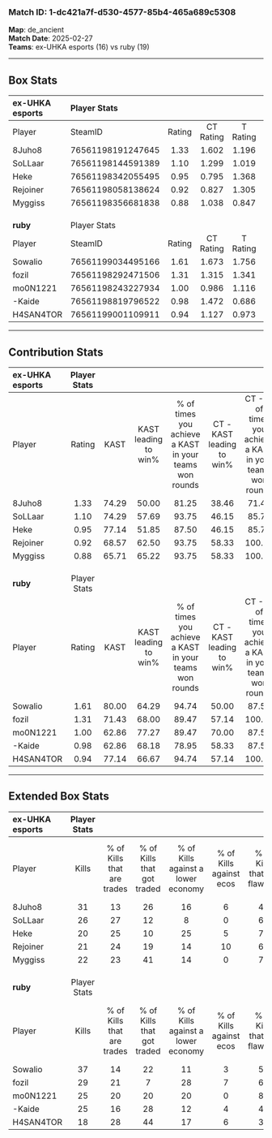 ### Match ID: 1-dc421a7f-d530-4577-85b4-465a689c5308  
**Map**: de_ancient  
**Match Date**: 2025-02-27  
**Teams**: ex-UHKA esports (16) vs ruby (19)  

---  

## Box Stats  

| **ex-UHKA esports** | Player Stats      |        |           |          |       |       |       |         |        |      |     |
| :- | :- | :-: | :-: | :-: | :-: | :-: | :-: | :-: | :-: | :-: | :-: |
| Player              | SteamID           | Rating | CT Rating | T Rating | KAST  |  ADR  | Kills | Assists | Deaths | K/D  | HS% |
| 8Juho8              | 76561198191247645 |  1.33  |   1.602   |  1.196   | 74.29 | 106.1 |  31   |   10    |   27   | 1.15 | 64  |
| SoLLaar             | 76561198144591389 |  1.10  |   1.299   |  1.019   | 74.29 | 81.9  |  26   |    2    |   27   | 0.96 | 50  |
| Heke                | 76561198342055495 |  0.95  |   0.795   |  1.368   | 77.14 | 66.2  |  20   |   11    |   27   | 0.74 | 65  |
| Rejoiner            | 76561198058138624 |  0.92  |   0.827   |  1.305   | 68.57 | 64.6  |  21   |    5    |   25   | 0.84 | 61  |
| Myggiss             | 76561198356681838 |  0.88  |   1.038   |  0.847   | 65.71 | 63.5  |  22   |    8    |   28   | 0.79 | 50  |
|                     |                   |        |           |          |       |       |       |         |        |      |     |
|                     |                   |        |           |          |       |       |       |         |        |      |     |
|                     |                   |        |           |          |       |       |       |         |        |      |     |
| **ruby**            | Player Stats      |        |           |          |       |       |       |         |        |      |     |
| Player              | SteamID           | Rating | CT Rating | T Rating | KAST  |  ADR  | Kills | Assists | Deaths | K/D  | HS% |
| Sowalio             | 76561199034495166 |  1.61  |   1.673   |  1.756   | 80.00 | 116.5 |  37   |    9    |   23   | 1.61 | 59  |
| fozil               | 76561198292471506 |  1.31  |   1.315   |  1.341   | 71.43 | 97.7  |  29   |   10    |   22   | 1.32 | 65  |
| mo0N1221            | 76561198243227934 |  1.00  |   0.986   |  1.116   | 62.86 | 65.6  |  25   |    1    |   23   | 1.09 | 28  |
| -Kaide              | 76561198819796522 |  0.98  |   1.472   |  0.686   | 62.86 | 67.6  |  25   |    6    |   26   | 0.96 | 56  |
| H4SAN4TOR           | 76561199001109911 |  0.94  |   1.127   |  0.973   | 77.14 | 68.5  |  18   |   15    |   26   | 0.69 | 55  |
---  

## Contribution Stats  

| **ex-UHKA esports** | Player Stats |       |                      |                                                        |                           |                                                             |                          |                                                            |
| :- | :-: | :-: | :-: | :-: | :-: | :-: | :-: | :-: |
| Player              |    Rating    | KAST  | KAST leading to win% | % of times you achieve a KAST in your teams won rounds | CT - KAST leading to win% | CT - % of times you achieve a KAST in your teams won rounds | T - KAST leading to win% | T - % of times you achieve a KAST in your teams won rounds |
| 8Juho8              |     1.33     | 74.29 |        50.00         |                         81.25                          |           38.46           |                            71.43                            |          61.54           |                           88.89                            |
| SoLLaar             |     1.10     | 74.29 |        57.69         |                         93.75                          |           46.15           |                            85.71                            |          69.23           |                           100.00                           |
| Heke                |     0.95     | 77.14 |        51.85         |                         87.50                          |           46.15           |                            85.71                            |          57.14           |                           88.89                            |
| Rejoiner            |     0.92     | 68.57 |        62.50         |                         93.75                          |           58.33           |                           100.00                            |          66.67           |                           88.89                            |
| Myggiss             |     0.88     | 65.71 |        65.22         |                         93.75                          |           58.33           |                           100.00                            |          72.73           |                           88.89                            |
|                     |              |       |                      |                                                        |                           |                                                             |                          |                                                            |
|                     |              |       |                      |                                                        |                           |                                                             |                          |                                                            |
|                     |              |       |                      |                                                        |                           |                                                             |                          |                                                            |
| **ruby**            | Player Stats |       |                      |                                                        |                           |                                                             |                          |                                                            |
| Player              |    Rating    | KAST  | KAST leading to win% | % of times you achieve a KAST in your teams won rounds | CT - KAST leading to win% | CT - % of times you achieve a KAST in your teams won rounds | T - KAST leading to win% | T - % of times you achieve a KAST in your teams won rounds |
| Sowalio             |     1.61     | 80.00 |        64.29         |                         94.74                          |           50.00           |                            87.50                            |          78.57           |                           100.00                           |
| fozil               |     1.31     | 71.43 |        68.00         |                         89.47                          |           57.14           |                           100.00                            |          81.82           |                           81.82                            |
| mo0N1221            |     1.00     | 62.86 |        77.27         |                         89.47                          |           70.00           |                            87.50                            |          83.33           |                           90.91                            |
| -Kaide              |     0.98     | 62.86 |        68.18         |                         78.95                          |           58.33           |                            87.50                            |          80.00           |                           72.73                            |
| H4SAN4TOR           |     0.94     | 77.14 |        66.67         |                         94.74                          |           57.14           |                           100.00                            |          76.92           |                           90.91                            |
---  

## Extended Box Stats  

| **ex-UHKA esports** | Player Stats |                            |                            |                                    |                         |                              |                                 |        |                             |                                     |                          |                               |                            |
| :- | :-: | :-: | :-: | :-: | :-: | :-: | :-: | :-: | :-: | :-: | :-: | :-: | :-: |
| Player              |    Kills     | % of Kills that are trades | % of Kills that got traded | % of Kills against a lower economy | % of Kills against ecos | % of Kills that are flawless | % of Kills that are close duels | Deaths | % of Deaths that get traded | % of Deaths against a lower economy | % of Deaths against ecos | % of Deaths that are flawless | % of Deaths that are close |
| 8Juho8              |      31      |             13             |             26             |                 16                 |            6            |              48              |               13                |   27   |             19              |                  4                  |            0             |              52               |             7              |
| SoLLaar             |      26      |             27             |             12             |                 8                  |            0            |              62              |                4                |   27   |             15              |                  7                  |            0             |              63               |             7              |
| Heke                |      20      |             25             |             10             |                 25                 |            5            |              75              |                5                |   27   |             30              |                  4                  |            0             |              59               |             11             |
| Rejoiner            |      21      |             24             |             19             |                 14                 |           10            |              67              |                0                |   25   |             36              |                  8                  |            0             |              60               |             0              |
| Myggiss             |      22      |             23             |             41             |                 14                 |            0            |              73              |                5                |   28   |             14              |                  7                  |            0             |              61               |             11             |
|                     |              |                            |                            |                                    |                         |                              |                                 |        |                             |                                     |                          |                               |                            |
|                     |              |                            |                            |                                    |                         |                              |                                 |        |                             |                                     |                          |                               |                            |
|                     |              |                            |                            |                                    |                         |                              |                                 |        |                             |                                     |                          |                               |                            |
| **ruby**            | Player Stats |                            |                            |                                    |                         |                              |                                 |        |                             |                                     |                          |                               |                            |
| Player              |    Kills     | % of Kills that are trades | % of Kills that got traded | % of Kills against a lower economy | % of Kills against ecos | % of Kills that are flawless | % of Kills that are close duels | Deaths | % of Deaths that get traded | % of Deaths against a lower economy | % of Deaths against ecos | % of Deaths that are flawless | % of Deaths that are close |
| Sowalio             |      37      |             14             |             22             |                 11                 |            3            |              59              |                3                |   23   |             30              |                  4                  |            0             |              57               |             9              |
| fozil               |      29      |             21             |             7              |                 28                 |            7            |              66              |               10                |   22   |              5              |                  5                  |            0             |              55               |             5              |
| mo0N1221            |      25      |             20             |             20             |                 20                 |            0            |              80              |                4                |   23   |             13              |                  9                  |            0             |              78               |             4              |
| -Kaide              |      25      |             16             |             28             |                 12                 |            4            |              48              |               16                |   26   |             31              |                 12                  |            0             |              85               |             4              |
| H4SAN4TOR           |      18      |             28             |             44             |                 17                 |            6            |              33              |                6                |   26   |             27              |                 15                  |            4             |              50               |             8              |
